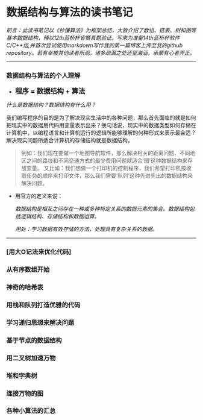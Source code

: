# 数据结构与算法的读书笔记
_前言：此读书笔记以《秒懂算法》为框架总结，大致介绍了数组、链表、树和图等基本数据结构，辅以12th蓝桥杯省赛真题验证。写来为准备14th蓝桥杯软件C/C++组,并首次尝试使用markdown写作我的第一篇博客上传至我的github repository。若有幸被其他读者所观，诸多疏漏之处还望海涵，承蒙有心者斧正。_

---
### 数据结构与算法的个人理解
- **<font size="4">    程序 = 数据结构 + 算法    </font>**

_什么是数据结构？数据结构有什么用？_

我们编写程序的目的是为了解决现实生活中的各种问题，那么首先面临的就是如何把现实中的数据用代码用变量表示出来？换句话说，现实中的数据类型如何存储在计算机中，以编程语言和计算机运行的逻辑所能够理解的何种形式来表示最合适？解决现实问题所适合计算机的存储结构就是数据结构。

>例如：我们现在要做一个地图导航软件，那么解决相关的距离问题、不同地区之间的路线和不同交通方式的最少费用问题就适合‘图’这种数据结构来存放变量。
>又比如：我们想做一个打印机的控制程序，我们希望打印机按收取任务的顺序来打印文件，那么我们需要‘队列’这种先进先出的数据结构来解决问题。

- 用官方的定义来说：
  
    _数据结构是相互之间存在一种或多种特定关系的数据元素的集合。数据结构包括逻辑结构、存储结构和数据运算。_

    _用处：学习数据有效存储的方法，处理具有复杂关系的数据。_

---
### [用大O记法来优化代码]

### 从有序数组开始

### 神奇的哈希表

### 用栈和队列打造优雅的代码

### 学习递归思想来解决问题

### 基于节点的数据结构

### 用二叉树加速万物

### 堆和字典树

### 连接万物的图

### 各种小算法的汇总






